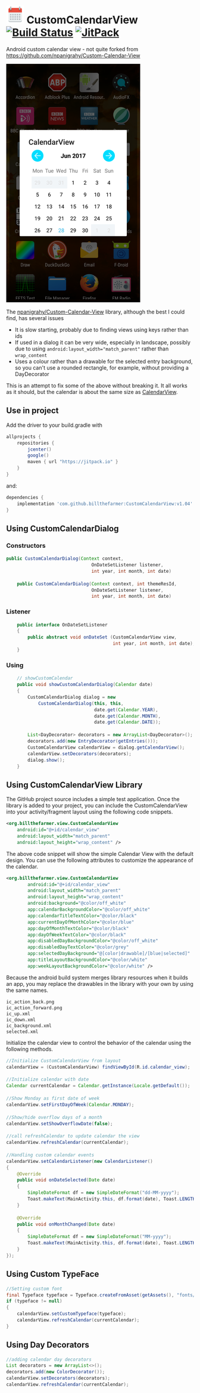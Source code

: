 # ![Logo](app/src/main/res/drawable-mdpi/ic_launcher.png) CustomCalendarView [![Build Status](https://travis-ci.org/billthefarmer/CustomCalendarView.svg?branch=master)](https://travis-ci.org/billthefarmer/CustomCalendarView) [![JitPack](https://jitpack.io/v/billthefarmer/CustomCalendarView.svg)](https://jitpack.io/#billthefarmer/CustomCalendarView)
Android custom calendar view - not quite forked from https://github.com/npanigrahy/Custom-Calendar-View

![Calendar](https://github.com/billthefarmer/billthefarmer.github.io/raw/master/images/Calendar.png)

The [npanigrahy/Custom-Calendar-View](https://github.com/npanigrahy/Custom-Calendar-View) library,
although the best I could find, has several issues
* It is slow starting, probably due to finding views using keys rather
  than ids
* If used in a dialog it can be very wide, especially in landscape,
  possibly due to using `android:layout_width="match_parent"` rather
  than `wrap_content`
* Uses a colour rather than a drawable for the selected entry
  background, so you can't use a rounded rectangle, for example,
  without providing a DayDecorator

This is an attempt to fix some of the above without breaking it. It
all works as it should, but the calendar is about the same size as
[CalendarView](https://developer.android.com/reference/android/widget/CalendarView.html).

## Use in project
Add the driver to your build.gradle with
```gradle
allprojects {
    repositories {
        jcenter()
        google()
        maven { url "https://jitpack.io" }
    }
}
```
and:
```gradle
dependencies {
    implementation 'com.github.billthefarmer:CustomCalendarView:v1.04'
}
```

## Using CustomCalendarDialog
### Constructors
```java
public CustomCalendarDialog(Context context,
                                OnDateSetListener listener,
                                int year, int month, int date)

    public CustomCalendarDialog(Context context, int themeResId, 
                                OnDateSetListener listener, 
                                int year, int month, int date)
```
### Listener
```java
    public interface OnDateSetListener
    {
        public abstract void onDateSet (CustomCalendarView view,
                                        int year, int month, int date);
    }
```
### Using
```java
    // showCustomCalendar
    public void showCustomCalendarDialog(Calendar date)
    {
        CustomCalendarDialog dialog = new
            CustomCalendarDialog(this, this,
                                 date.get(Calendar.YEAR),
                                 date.get(Calendar.MONTH),
                                 date.get(Calendar.DATE));

        List<DayDecorator> decorators = new ArrayList<DayDecorator>();
        decorators.add(new EntryDecorator(getEntries()));
        CustomCalendarView calendarView = dialog.getCalendarView();
        calendarView.setDecorators(decorators);
        dialog.show();
    }
```

## Using CustomCalendarView Library
The GitHub project source includes a simple test application. Once the
library is added to your project, you can include the
CustomCalendarView into your activity/fragment layout using the
following code snippets.
```xml
<org.billthefarmer.view.CustomCalendarView
	android:id="@+id/calendar_view"
	android:layout_width="match_parent"
	android:layout_height="wrap_content" />
```
The above code snippet will show the simple Calendar View with the
default design. You can use the following attributes to customize the
appearance of the calendar.
```xml
<org.billthefarmer.view.CustomCalendarView
        android:id="@+id/calendar_view"
        android:layout_width="match_parent"
        android:layout_height="wrap_content"
        android:background="@color/off_white"
        app:calendarBackgroundColor="@color/off_white"
        app:calendarTitleTextColor="@color/black"
        app:currentDayOfMonthColor="@color/blue"
        app:dayOfMonthTextColor="@color/black"
        app:dayOfWeekTextColor="@color/black"
        app:disabledDayBackgroundColor="@color/off_white"
        app:disabledDayTextColor="@color/grey"
        app:selectedDayBackground="@[color|drawable]/[blue|selected]"
        app:titleLayoutBackgroundColor="@color/white"
        app:weekLayoutBackgroundColor="@color/white" />
```
Because the android build system merges library resources when it
builds an app, you may replace the drawables in the library with your
own by using the same names.
```
ic_action_back.png
ic_action_forward.png
ic_up.xml
ic_down.xml
ic_background.xml
selected.xml
```
Initialize the calendar view to control the behavior of the calendar
using the following methods.
```java
//Initialize CustomCalendarView from layout
calendarView = (CustomCalendarView) findViewById(R.id.calendar_view);

//Initialize calendar with date
Calendar currentCalendar = Calendar.getInstance(Locale.getDefault());

//Show Monday as first date of week
calendarView.setFirstDayOfWeek(Calendar.MONDAY);

//Show/hide overflow days of a month
calendarView.setShowOverflowDate(false);

//call refreshCalendar to update calendar the view
calendarView.refreshCalendar(currentCalendar);

//Handling custom calendar events
calendarView.setCalendarListener(new CalendarListener()
{
    @Override
    public void onDateSelected(Date date)
    {
        SimpleDateFormat df = new SimpleDateFormat("dd-MM-yyyy");
        Toast.makeText(MainActivity.this, df.format(date), Toast.LENGTH_SHORT).show();
    }

    @Override
    public void onMonthChanged(Date date)
    {
        SimpleDateFormat df = new SimpleDateFormat("MM-yyyy");
        Toast.makeText(MainActivity.this, df.format(date), Toast.LENGTH_SHORT).show();
    }
});
```

## Using Custom TypeFace
```java
//Setting custom font
final Typeface typeface = Typeface.createFromAsset(getAssets(), "fonts/Arch_Rival_Bold.ttf");
if (typeface != null)
{
    calendarView.setCustomTypeface(typeface);
    calendarView.refreshCalendar(currentCalendar);
}
```

## Using Day Decorators
```java
//adding calendar day decorators
List decorators = new ArrayList<>();
decorators.add(new ColorDecorator());
calendarView.setDecorators(decorators);
calendarView.refreshCalendar(currentCalendar);
```
